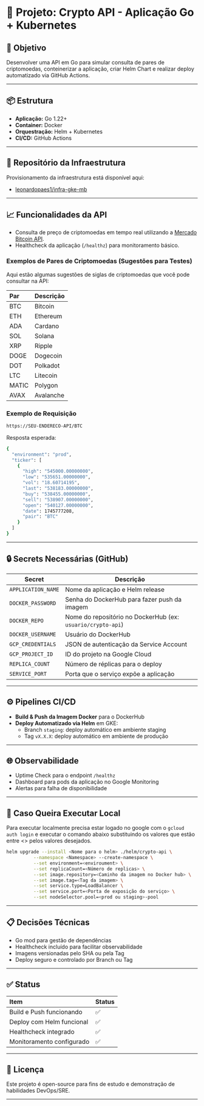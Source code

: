 # 🚀 Projeto: Crypto API - Aplicação Go + Kubernetes

## 🎯 Objetivo

Desenvolver uma API em Go para simular consulta de pares de criptomoedas, conteinerizar a aplicação, criar Helm Chart e realizar deploy automatizado via GitHub Actions.

---

## 📦 Estrutura

- **Aplicação:** Go 1.22+
- **Container:** Docker
- **Orquestração:** Helm + Kubernetes
- **CI/CD:** GitHub Actions

---

## 🔗 Repositório da Infraestrutura

Provisionamento da infraestrutura está disponível aqui:
- [leonardopaes1/infra-gke-mb](https://github.com/leonardopaes1/infra-gke-mb)

---

## 📈 Funcionalidades da API

- Consulta de preço de criptomoedas em tempo real utilizando a [Mercado Bitcoin API](https://api.mercadobitcoin.net/api/v4/docs).
- Healthcheck da aplicação (`/healthz`) para monitoramento básico.

### Exemplos de Pares de Criptomoedas (Sugestões para Testes)

Aqui estão algumas sugestões de siglas de criptomoedas que você pode consultar na API:

| **Par** | **Descrição**             |
|:--------|:---------------------------|
| BTC     | Bitcoin                    |
| ETH     | Ethereum                   |
| ADA     | Cardano                    |
| SOL     | Solana                     |
| XRP     | Ripple                     |
| DOGE    | Dogecoin                   |
| DOT     | Polkadot                   |
| LTC     | Litecoin                   |
| MATIC   | Polygon                    |
| AVAX    | Avalanche                  |

### Exemplo de Requisição

```bash
https://SEU-ENDERECO-API/BTC
```
Resposta esperada:
```bash
{
  "environment": "prod",
  "ticker": [
    {
      "high": "545000.00000000",
      "low": "535651.00000000",
      "vol": "18.60714195",
      "last": "538183.00000000",
      "buy": "538455.00000000",
      "sell": "538907.00000000",
      "open": "540127.00000000",
      "date": 1745777208,
      "pair": "BTC"
    }
  ]
}

```

---

## 🔒 Secrets Necessárias (GitHub)

| Secret             | Descrição                                                    |
|--------------------|---------------------------------------------------------------|
| `APPLICATION_NAME` | Nome da aplicação e Helm release                             |
| `DOCKER_PASSWORD`  | Senha do DockerHub para fazer push da imagem                  |
| `DOCKER_REPO`      | Nome do repositório no DockerHub (ex: `usuario/crypto-api`)    |
| `DOCKER_USERNAME`  | Usuário do DockerHub                                           |
| `GCP_CREDENTIALS`  | JSON de autenticação da Service Account                       |
| `GCP_PROJECT_ID`   | ID do projeto na Google Cloud                                 |
| `REPLICA_COUNT`    | Número de réplicas para o deploy                              |
| `SERVICE_PORT`     | Porta que o serviço expõe a aplicação                         |

---

## ⚙️ Pipelines CI/CD

- **Build & Push da Imagem Docker** para o DockerHub
- **Deploy Automatizado via Helm** em GKE:
  - Branch `staging`: deploy automático em ambiente staging
  - Tag `vX.X.X`: deploy automático em ambiente de produção

---

## 🌐 Observabilidade

- Uptime Check para o endpoint `/healthz`
- Dashboard para pods da aplicação no Google Monitoring
- Alertas para falha de disponibilidade

---

## 🚀 Caso Queira Executar Local

Para executar localmente precisa estar logado no google com o ``gcloud auth login`` e executar o comando abaixo substituindo os valores que estão entre <> pelos valores desejados.

```bash
helm upgrade --install <Nome para o helm> ./helm/crypto-api \
          --namespace <Namespace> --create-namespace \
          --set environment=<enviroument> \
          --set replicaCount=<Número de replicas> \
          --set image.repository=<Caminho da imagem no Docker hub> \
          --set image.tag=<Tag da imagem> \
          --set service.type=LoadBalancer \
          --set service.port=<Porta de exposição do serviço> \
          --set nodeSelector.pool=<prod ou staging>-pool
```

---

## 📋 Decisões Técnicas

- Go mod para gestão de dependências
- Healthcheck incluído para facilitar observabilidade
- Imagens versionadas pelo SHA ou pela Tag
- Deploy seguro e controlado por Branch ou Tag

---

## ✅ Status

| Item | Status |
|:---|:---|
| Build e Push funcionando | ✅ |
| Deploy com Helm funcional | ✅ |
| Healthcheck integrado | ✅ |
| Monitoramento configurado | ✅ |

---

## 📄 Licença

Este projeto é open-source para fins de estudo e demonstração de habilidades DevOps/SRE.

--- 